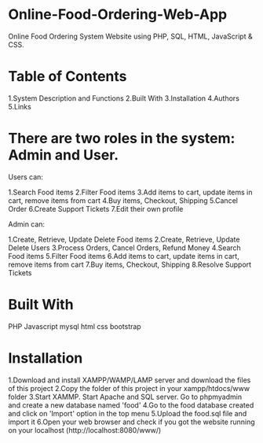 # Online-Food-Ordering-Web-App
Online Food Ordering System Website using PHP, SQL, HTML, JavaScript & CSS.


# Table of Contents
1.System Description and Functions
2.Built With
3.Installation
4.Authors
5.Links

 # There are two roles in the system: Admin and User.

  Users can:

1.Search Food items
2.Filter Food items
3.Add items to cart, update items in cart, remove items from cart
4.Buy items, Checkout, Shipping
5.Cancel Order
6.Create Support Tickets
7.Edit their own profile

Admin can:

1.Create, Retrieve, Update Delete Food items
2.Create, Retrieve, Update Delete Users
3.Process Orders, Cancel Orders, Refund Money
4.Search Food items
5.Filter Food items
6.Add items to cart, update items in cart, remove items from cart
7.Buy items, Checkout, Shipping
8.Resolve Support Tickets

# Built With
PHP Javascript mysql html css bootstrap

# Installation
1.Download and install XAMPP/WAMP/LAMP server and download the files of this project
2.Copy the folder of this project in your xampp/htdocs/www folder
3.Start XAMMP. Start Apache and SQL server. Go to phpmyadmin and create a new database named 'food'
4.Go to the food database created and click on 'Import' option in the top menu
5.Upload the food.sql file and import it
6.Open your web browser and check if you got the website running on your localhost (http://localhost:8080/www/)
